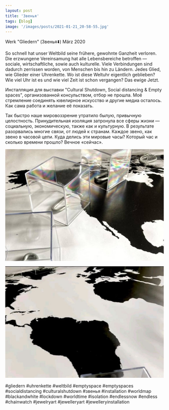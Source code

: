 ```yaml
---
layout: post
title: 'Звенья'
tags: [blog]
image: '/images/posts/2021-01-21_20-58-55.jpg'
---
```


Werk "Gliedern" (Звенья⬇️) 
März 2020

So schnell hat unser Weltbild seine frühere, gewohnte Ganzheit verloren. Die erzwungene Vereinsamung hat alle Lebensbereiche betroffen — sociale, wirtschaftliche, sowie auch kulturelle. Viele Verbindungen sind dadurch zerrissen worden, von Menschen bis hin zu Ländern. Jedes Glied, wie Glieder einer Uhrenkette. Wo ist diese Weltuhr eigentlich geblieben? Wie viel Uhr ist es und wie viel Zeit ist schon vergangen? Das ewige Jetzt. 

Инсталляция для выставки "Cultural Shutdown, Social distancing & Empty spaces", организованной консульством, отбор не прошла. Моё стремление соединять ювелирное искусство и другие медиа осталось. Как сама работа и желание её показать.

Так быстро наше мировоззрение утратило былую, привычную целостность. Принудительная изоляция затронула все сферы жизни — социальную, экономическую, также как и культурную. В результате разорвались многие связи, от людей к странам. Каждое звено, как звено в часовой цепи. Куда делись эти мировые часы? Который час и сколько времени прошло? Вечное «сейчас».

![Alt](/images/posts/2021-01-21_20-58-55_2.jpg)

![Alt](/images/posts/2021-01-21_20-58-55_3.jpg)

#gliedern #uhrenkette #weltbild #emptyspace #emptyspaces #socialdistancing #culturalshutdown #звенья #installation #worldmap #blackandwhite #lockdown #worldtime #isolation #endlessnow #endless #chainwatch #jewelryart #jewelleryart #jewelleryinstallation
